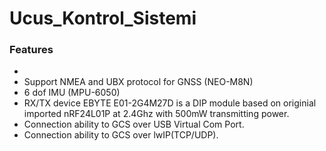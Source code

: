 # Ucus_Kontrol_Sistemi



### Features

- 
- Support NMEA and UBX protocol for GNSS (NEO-M8N)
- 6 dof IMU (MPU-6050)
- RX/TX device EBYTE E01-2G4M27D is a DIP module based on originial imported nRF24L01P at 2.4Ghz with 500mW transmitting power.
- Connection ability to GCS over USB Virtual Com Port.
- Connection ability to GCS over lwIP(TCP/UDP).



